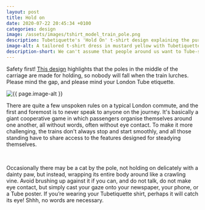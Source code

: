 ```yaml
---
layout: post
title: Hold on
date: 2020-07-22 20:45:34 +0100
categories: design
image: /assets/images/tshirt_model_train_pole.png
description: Tubetiquette's 'Hold On' t-shirt design explaining the purpose of the poles in the Underground trains and the London Tube etiquette of not leaning against them.
image-alt: A tailored t-shirt dress in mustard yellow with Tubetiquette's 'Hold On' design outside a London Tube station. The design features a cat wrapping itself around a pole on the train. 
description-short: We can't assume that people around us want to Tube-surf, so let's not lean against the poles... unless you're a cat. 
---
```


<!--<div class="box alt">
    <div class="row 50% uniform">
        <div class="4u">  
            <span class="image fit grid2">
                <img src="/assets/images/tshirt_design_train_pole.png" alt="The 'Hold On' T-shirt design showing a lady holding onto the pole on a tube train and a cat wrapping himself around it"/>
            </span>
        </div>   
        <div class="4u">  
            <span class="image fit grid2">
                <img src="{{ page.image }}" alt="{{ page.image-alt }}"/>
            </span>
        </div>
        <div class="4u$">  
            <span class="image fit grid2">
                <img src="/assets/images/tshirt_product_train_pole.png" alt="A red T-shirt made of organic cotton, with the 'Hold On' design"/>
            </span>
        </div>
    </div>
</div>-->
<p>Safety first! <a href="https://tubetiquette.teemill.com/product/hold-on/">This design</a> highlights that the poles in the middle of the carriage are made for holding, so nobody will fall when the train lurches. Please mind the gap, and please mind your London Tube etiquette. </p>

<section class="spotlights">
    <section>
        <img src="{{ page.image }}" alt="{{ page.image-alt }}" data-position="center center">
		<div class="content">
			<div class="inner">
<p>There are quite a few unspoken rules on a typical London commute, and the first and foremost is to never speak to anyone on the journey. It's basically a giant cooperative game in which passengers organise themselves around one another, all without words, often without eye contact. To make it more challenging, the trains don't always stop and start smoothly, and all those standing have to share access to the features designed for steadying themselves. </p>
    </div></div></section></section><br>
<p>Occasionally there may be a cat by the pole, not holding on delicately with a dainty paw, but instead, wrapping its entire body around like a crawling vine. Avoid brushing up against it if you can, and do not talk, do not make eye contact, but simply cast your gaze onto your newspaper, your phone, or a Tube poster. If you’re wearing your Tubetiquette shirt, perhaps it will catch its eye! Shhh, no words are necessary.</p>


